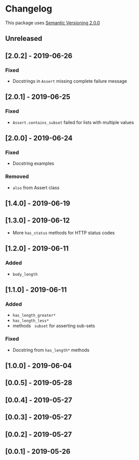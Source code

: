 # Changelog

This package uses [Semantic Versioning 2.0.0](https://semver.org/spec/v2.0.0.html)

## Unreleased

## [2.0.2] - 2019-06-26
### Fixed
- Docstrings in `Assert` missing complete failure message

## [2.0.1] - 2019-06-25
### Fixed
- `Assert.contains_subset` failed for lists with multiple values

## [2.0.0] - 2019-06-24
### Fixed
- Docstring examples

### Removed
- `also` from Assert class

## [1.4.0] - 2019-06-19

## [1.3.0] - 2019-06-12
- More `has_status` methods for HTTP status codes

## [1.2.0] - 2019-06-11
### Added
- `body_length`

## [1.1.0] - 2019-06-11
### Added
- `has_length_greater*`
- `has_length_less*`
- methods `
subset` for asserting sub-sets

### Fixed
- Docstring from `has_length*` methods

## [1.0.0] - 2019-06-04
## [0.0.5] - 2019-05-28
## [0.0.4] - 2019-05-27
## [0.0.3] - 2019-05-27
## [0.0.2] - 2019-05-27
## [0.0.1] - 2019-05-26
